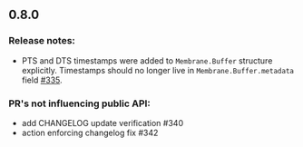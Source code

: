 ## 0.8.0
### Release notes:
  * PTS and DTS timestamps were added to `Membrane.Buffer` structure explicitly. Timestamps should no longer live in `Membrane.Buffer.metadata` field [#335](https://github.com/membraneframework/membrane_core/pull/335).
### PR's not influencing public API:
  * add CHANGELOG update verification #340
  * action enforcing changelog fix #342
